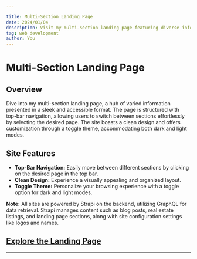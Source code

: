 ```yaml
---

title: Multi-Section Landing Page
date: 2024/01/04
description: Visit my multi-section landing page featuring diverse information and top-bar navigation. Navigate between sections seamlessly by clicking on the desired page in the top bar. The site offers a clean design and incorporates a toggle theme for both dark and light modes.
tag: web development
author: You
---
```


# Multi-Section Landing Page

## Overview

Dive into my multi-section landing page, a hub of varied information presented in a sleek and accessible format. The page is structured with top-bar navigation, allowing users to switch between sections effortlessly by selecting the desired page. The site boasts a clean design and offers customization through a toggle theme, accommodating both dark and light modes.

## Site Features

- **Top-Bar Navigation:** Easily move between different sections by clicking on the desired page in the top bar.
- **Clean Design:** Experience a visually appealing and organized layout.
- **Toggle Theme:** Personalize your browsing experience with a toggle option for dark and light modes.

**Note:** All sites are powered by Strapi on the backend, utilizing GraphQL for data retrieval. Strapi manages content such as blog posts, real estate listings, and landing page sections, along with site configuration settings like logos and names.

## [Explore the Landing Page](https://project-6-nextjs.vercel.app/)

---
